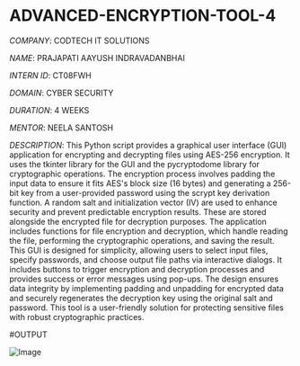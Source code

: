 # ADVANCED-ENCRYPTION-TOOL-4

*COMPANY*: CODTECH IT SOLUTIONS

*NAME*: PRAJAPATI AAYUSH INDRAVADANBHAI

*INTERN ID*: CT08FWH

*DOMAIN*: CYBER SECURITY

*DURATION*: 4 WEEKS

*MENTOR*: NEELA SANTOSH

*DESCRIPTION*: This Python script provides a graphical user interface (GUI) application for encrypting and decrypting files using AES-256 encryption. It uses the tkinter library for the GUI and the pycryptodome library for cryptographic operations. The encryption process involves padding the input data to ensure it fits AES's block size (16 bytes) and generating a 256-bit key from a user-provided password using the scrypt key derivation function. A random salt and initialization vector (IV) are used to enhance security and prevent predictable encryption results. These are stored alongside the encrypted file for decryption purposes. The application includes functions for file encryption and decryption, which handle reading the file, performing the cryptographic operations, and saving the result. This GUI is designed for simplicity, allowing users to select input files, specify passwords, and choose output file paths via interactive dialogs. It includes buttons to trigger encryption and decryption processes and provides success or error messages using pop-ups. The design ensures data integrity by implementing padding and unpadding for encrypted data and securely regenerates the decryption key using the original salt and password. This tool is a user-friendly solution for protecting sensitive files with robust cryptographic practices.

#OUTPUT

![Image](https://github.com/user-attachments/assets/a89e1cfd-58ca-46bc-b140-dd175e1faeb5)


